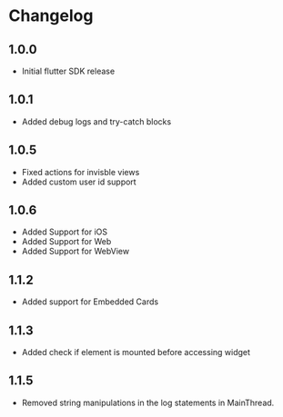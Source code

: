 # Changelog

## 1.0.0

- Initial flutter SDK release

## 1.0.1

- Added debug logs and try-catch blocks

## 1.0.5

- Fixed actions for invisble views 
- Added custom user id support

## 1.0.6

- Added Support for iOS
- Added Support for Web
- Added Support for WebView

## 1.1.2

- Added support for Embedded Cards

## 1.1.3

- Added check if element is mounted before accessing widget

## 1.1.5

- Removed string manipulations in the log statements in MainThread.